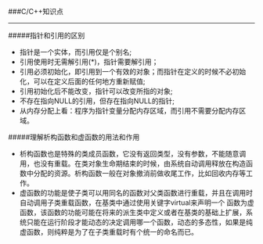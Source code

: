 ###C/C++知识点
******
#####指针和引用的区别

*   指针是一个实体，而引用仅是个别名;
*   引用使用时无需解引用(*)，指针需要解引用；
*  引用必须初始化，即引用到一个有效的对象；而指针在定义的时候不必初始化，可以在定义后面的任何地方重新赋值;
*   引用初始化后不能改变，指针可以改变所指的对象;
*   不存在指向NULL的引用，但存在指向NULL的指针;
*   从内存分配上看：程序为指针变量分配内存区域，而引用不需要分配内存区域。

#####理解析构函数和虚函数的用法和作用
* 析构函数也是特殊的类成员函数，它没有返回类型，没有参数，不能随意调用，也没有重载。在类对象生命期结束的时候，由系统自动调用释放在构造函数中分配的资源。析构函数一般在对象撤消前做收尾工作，比如回收内存等工作。
* 虚函数的功能是使子类可以用同名的函数对父类函数进行重载，并且在调用时自动调用子类重载函数，在基类中通过使用关键字virtual来声明一个  函数为虚函数，该函数的功能可能在将来的派生类中定义或者在基类的基础上扩展，系统只能在运行阶段才能动态的决定调用哪一个函数，动态的多态性，如果是纯虚函数，则纯粹是为了在子类重载时有个统一的命名而已。
